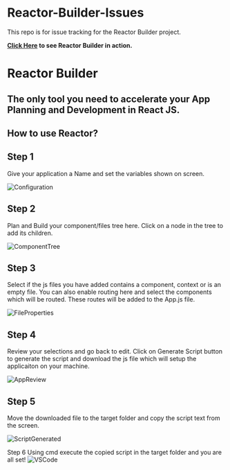 # Reactor-Builder-Issues
This repo is for issue tracking for the Reactor Builder project.

**[Click Here](https://reactor-builder.netlify.app/) to see Reactor Builder in action.**

# Reactor Builder
## The only tool you need to accelerate your App Planning and Development in React JS.

## How to use Reactor?

## Step 1
Give your application a Name and set the variables shown on screen.

![Configuration](https://images.gopalchitkara.in/images/reactor-images/Configuration.png)

## Step 2
Plan and Build your component/files tree here. Click on a node in the tree to add its children.

![ComponentTree](https://images.gopalchitkara.in/images/reactor-images/ComponentTree.png)

## Step 3
Select if the js files you have added contains a component, context or is an empty file. You can also enable routing here and select the components which will be routed. These routes will be added to the App.js file.

![FileProperties](https://images.gopalchitkara.in/images/reactor-images/FileProperties.png)

## Step 4
Review your selections and go back to edit. Click on Generate Script button to generate the script and download the js file which will setup the applicaiton on your machine.

![AppReview](https://images.gopalchitkara.in/images/reactor-images/AppReview.png)

## Step 5
Move the downloaded file to the target folder and copy the script text from the screen.

![ScriptGenerated](https://images.gopalchitkara.in/images/reactor-images/ScriptGenerated.jpg)

Step 6
Using cmd execute the copied script in the target folder and you are all set!
![VSCode](https://images.gopalchitkara.in/images/reactor-images/VSCode.jpg)
